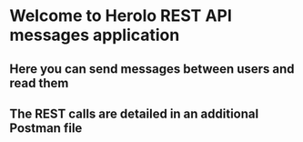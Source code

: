 # Welcome to Herolo REST API messages application
## Here you can send messages between users and read them

## The REST calls are detailed in an additional Postman file 

